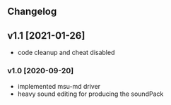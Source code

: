 ## Changelog 

## v1.1 [2021-01-26]
* code cleanup and cheat disabled

### v1.0 [2020-09-20]
* implemented msu-md driver
* heavy sound editing for producing the soundPack